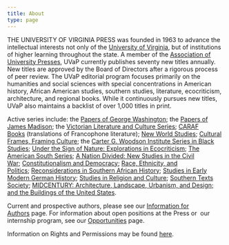 ```yaml
---
title: About
type: page
---
```

THE UNIVERSITY OF VIRGINIA PRESS was founded in 1963 to advance the intellectual interests not only of the [University of Virginia](http://www.virginia.edu/), but of institutions of higher learning throughout the state. A member of the [Association of University Presses](http://aaupnet.org/), UVaP currently publishes seventy new titles annually. New titles are approved by the Board of Directors after a rigorous process of peer review. The UVaP editorial program focuses primarily on the humanities and social sciences with special concentrations in American history, African American studies, southern studies, literature, ecocriticism, architecture, and regional books. While it continuously pursues new titles, UVaP also maintains a backlist of over 1,000 titles in print.

Active series include: the [Papers of George Washington](https://www.upress.virginia.edu/series/papers-george-washington); the [Papers of James Madison](https://www.upress.virginia.edu/series/papers-james-madison); the [Victorian Literature and Culture Series](https://www.upress.virginia.edu/series/victorian-literature-and-culture-series); [CARAF Books](https://www.upress.virginia.edu/series/caraf-books-caribbean-and-african-literature-translated-french) (translations of Francophone literature); [New World Studies](https://www.upress.virginia.edu/series/new-world-studies); [Cultural Frames, Framing Culture](https://www.upress.virginia.edu/series/cultural-frames-framing-culture); the [Carter G. Woodson Institute Series in Black Studies](https://www.upress.virginia.edu/series/carter-g-woodson-institute-series); [Under the Sign of Nature: Explorations in Ecocriticism](https://www.upress.virginia.edu/series/under-sign-nature); [The American South Series](https://www.upress.virginia.edu/series/american-south-series); [A Nation Divided: New Studies in the Civil War](https://www.upress.virginia.edu/series/nation-divided-studies-civil-war-era); [Constitutionalism and Democracy](https://www.upress.virginia.edu/series/constitutionalism-and-democracy); [Race, Ethnicity, and Politics](https://www.upress.virginia.edu/series/race-ethnicity-and-politics); [Reconsiderations in Southern African History](https://www.upress.virginia.edu/series/reconsiderations-southern-african-history); [Studies in Early Modern German History](https://www.upress.virginia.edu/series/studies-early-modern-german-history); [Studies in Religion and Culture](https://www.upress.virginia.edu/series/studies-religion-and-culture); [Southern Texts Society](https://www.upress.virginia.edu/series/southern-texts-society); [MIDCENTURY: Architecture, Landscape, Urbanism, and Design; and the ](https://www.upress.virginia.edu/series/midcentury-architecture-landscape-urbanism-and-design)[Buildings of the United States](https://www.upress.virginia.edu/series/buildings-united-states).

Current and prospective authors, please see our [Information for Authors](https://www.upress.virginia.edu/content/current-authors) page. For information about open positions at the Press or  our internship program, see our [Opportunities](https://www.upress.virginia.edu/content/opportunities/ "Opportunities") page.

Information on Rights and Permissions may be found [here](https://www.upress.virginia.edu/content/permissions "Permission Information").